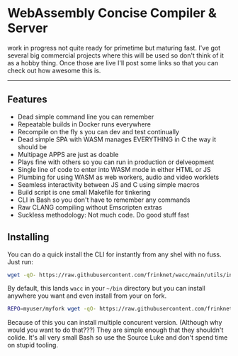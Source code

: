# WebAssembly Concise Compiler & Server

work in progress not quite ready for primetime but maturing fast. I've got several big commercial projects where this will be used so don't think of it as a hobby thing. Once those are live I'll post some links so that you can check out how awesome this is.

---

## Features

- Dead simple command line you can remember
- Repeatable builds in Docker runs everywhere
- Recompile on the fly s you can dev and test continually
- Dead simple SPA with WASM manages EVERYTHING in C the way it should be
- Multipage APPS are just as doable
- Plays fine with others so you can run in production or delveopment
- Single line of code to enter into WASM mode in either HTML or JS
- Plumbing for using WASM as web workers, audio and video worklets
- Seamless interactivity between JS and C using simple macros
- Build script is one small Makefile for tinkering
- CLI in Bash so you don't have to remember any commands
- Raw CLANG compiling without Emscripten extras
- Suckless methodology: Not much code. Do good stuff fast

## Installing

You can do a quick install the CLI for instantly from any shel with no fuss. Just run:

```sh
wget -qO- https://raw.githubusercontent.com/frinknet/wacc/main/utils/install.sh | sh
```

By default, this lands `wacc` in your `~/bin` directory but you can install anywhere you want and even install from your on fork.

```sh
REPO=myuser/myfork wget -qO- https://raw.githubusercontent.com/frinknet/wacc/main/utils/install.sh | sudo sh -s /usr/local/bin/wacc
```

Because of this you can install multiple concurent version. (Although why would you want to do that???) They are simple enough that they shouldn't colide. It's all very small Bash so use the Source Luke and don't spend time on stupid tooling.
